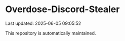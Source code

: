# Overdose-Discord-Stealer

Last updated: 2025-06-05 09:05:52

This repository is automatically maintained.
